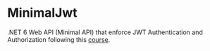 # MinimalJwt
.NET 6 Web API (Minimal API) that enforce JWT Authentication and Authorization following this [course](https://youtu.be/f2IdQqpjR0c).
